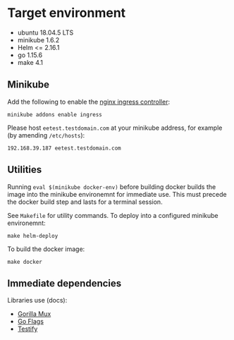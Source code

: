 # Target environment

- ubuntu 18.04.5 LTS  
- minikube 1.6.2  
- Helm <= 2.16.1  
- go 1.15.6  
- make 4.1  
 
## Minikube

Add the following to enable the [nginx ingress controller](https://kubernetes.io/docs/tasks/access-application-cluster/ingress-minikube/):

```shell
minikube addons enable ingress
```

Please host `eetest.testdomain.com` at your minikube address, for example (by amending `/etc/hosts`):

```shell
192.168.39.187 eetest.testdomain.com
```

## Utilities

Running `eval $(minikube docker-env)` before building docker builds the image into the minikube environemnt for immediate use. This must precede the docker build step and lasts for a terminal session.

See `Makefile` for utility commands. To deploy into a configured minikube environemnt:

`make helm-deploy`

To build the docker image:

```shell
make docker
```

## Immediate dependencies

Libraries use (docs): 
- [Gorilla Mux](https://github.com/gorilla/mux)
- [Go Flags](https://github.com/jessevdk/go-flags)
- [Testify](https://github.com/stretchr/testify)
